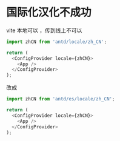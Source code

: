 # 国际化汉化不成功

vite 本地可以 ，传到线上不可以
```js
import zhCN from 'antd/locale/zh_CN';

return (
  <ConfigProvider locale={zhCN}>
    <App />
  </ConfigProvider>
);
```


改成

```js
import zhCN from 'antd/es/locale/zh_CN';

return (
  <ConfigProvider locale={zhCN}>
    <App />
  </ConfigProvider>
);
```
